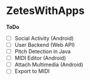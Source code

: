 ZetesWithApps
=============

**ToDo**
- [ ] Social Activity (Android)
- [ ] User Backend (Web API)
- [ ] Pitch Detection in Java
- [ ] MIDI Editor (Android)
- [ ] Attach Multimedia (Android)
- [ ] Export to MIDI

